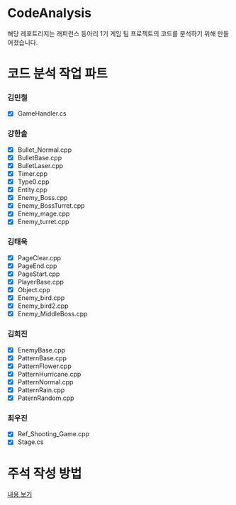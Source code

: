 # CodeAnalysis
해당 레포트리지는 래퍼런스 동아리 1기 게임 팀 프로젝트의 코드를 분석하기 위해 만들어졌습니다.

#  코드 분석 작업 파트
### 김민철
* [x] GameHandler.cs
### 강한솔
* [x] Bullet_Normal.cpp
* [x] BulletBase.cpp
* [x] BulletLaser.cpp
* [x] Timer.cpp
* [x] Type0.cpp
* [x] Entity.cpp
* [x] Enemy_Boss.cpp
* [x] Enemy_BossTurret.cpp
* [x] Enemy_mage.cpp
* [x] Enemy_turret.cpp
### 김태욱
* [x] PageClear.cpp
* [x] PageEnd.cpp
* [x] PageStart.cpp
* [x] PlayerBase.cpp
* [x] Object.cpp
* [x] Enemy_bird.cpp
* [x] Enemy_bird2.cpp
* [x] Enemy_MiddleBoss.cpp
### 김희진
* [x] EnemyBase.cpp
* [x] PatternBase.cpp
* [x] PatternFlower.cpp
* [x] PatternHurricane.cpp
* [x] PatternNormal.cpp
* [x] PatternRain.cpp
* [x] PaternRandom.cpp
### 최우진
* [x] Ref_Shooting_Game.cpp
* [x] Stage.cs

# 주석 작성 방법
[내용 보기](https://luckygg.tistory.com/346)
